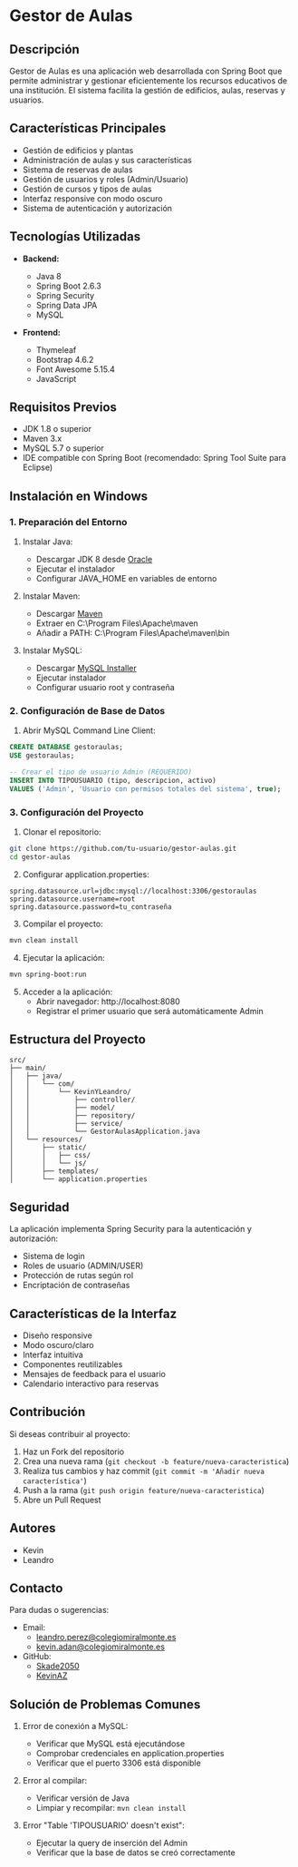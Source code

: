 # Gestor de Aulas

## Descripción
Gestor de Aulas es una aplicación web desarrollada con Spring Boot que permite administrar y gestionar eficientemente los recursos educativos de una institución. El sistema facilita la gestión de edificios, aulas, reservas y usuarios.

## Características Principales
- Gestión de edificios y plantas
- Administración de aulas y sus características
- Sistema de reservas de aulas
- Gestión de usuarios y roles (Admin/Usuario)
- Gestión de cursos y tipos de aulas
- Interfaz responsive con modo oscuro
- Sistema de autenticación y autorización

##  Tecnologías Utilizadas
- **Backend:**
  - Java 8
  - Spring Boot 2.6.3
  - Spring Security
  - Spring Data JPA
  - MySQL
    
- **Frontend:**
  - Thymeleaf
  - Bootstrap 4.6.2
  - Font Awesome 5.15.4
  - JavaScript

## Requisitos Previos
- JDK 1.8 o superior
- Maven 3.x
- MySQL 5.7 o superior
- IDE compatible con Spring Boot (recomendado: Spring Tool Suite para Eclipse)

## Instalación en Windows

### 1. Preparación del Entorno
1. Instalar Java:
   - Descargar JDK 8 desde [Oracle](https://www.oracle.com/java/technologies/downloads/#java8)
   - Ejecutar el instalador
   - Configurar JAVA_HOME en variables de entorno

2. Instalar Maven:
   - Descargar [Maven](https://maven.apache.org/download.cgi)
   - Extraer en C:\Program Files\Apache\maven
   - Añadir a PATH: C:\Program Files\Apache\maven\bin

3. Instalar MySQL:
   - Descargar [MySQL Installer](https://dev.mysql.com/downloads/installer/)
   - Ejecutar instalador
   - Configurar usuario root y contraseña

### 2. Configuración de Base de Datos
1. Abrir MySQL Command Line Client:
```sql
CREATE DATABASE gestoraulas;
USE gestoraulas;

-- Crear el tipo de usuario Admin (REQUERIDO)
INSERT INTO TIPOUSUARIO (tipo, descripcion, activo) 
VALUES ('Admin', 'Usuario con permisos totales del sistema', true);
```

### 3. Configuración del Proyecto
1. Clonar el repositorio:
```bash
git clone https://github.com/tu-usuario/gestor-aulas.git
cd gestor-aulas
```

2. Configurar application.properties:
```properties
spring.datasource.url=jdbc:mysql://localhost:3306/gestoraulas
spring.datasource.username=root
spring.datasource.password=tu_contraseña
```

3. Compilar el proyecto:
```bash
mvn clean install
```

4. Ejecutar la aplicación:
```bash
mvn spring-boot:run
```

5. Acceder a la aplicación:
   - Abrir navegador: http://localhost:8080
   - Registrar el primer usuario que será automáticamente Admin

## Estructura del Proyecto
```
src/
├── main/
│   ├── java/
│   │   └── com/
│   │       └── KevinYLeandro/
│   │           ├── controller/
│   │           ├── model/
│   │           ├── repository/
│   │           ├── service/
│   │           └── GestorAulasApplication.java
│   └── resources/
│       ├── static/
│       │   ├── css/
│       │   └── js/
│       ├── templates/
│       └── application.properties
```

## Seguridad
La aplicación implementa Spring Security para la autenticación y autorización:
- Sistema de login
- Roles de usuario (ADMIN/USER)
- Protección de rutas según rol
- Encriptación de contraseñas

## Características de la Interfaz
- Diseño responsive
- Modo oscuro/claro
- Interfaz intuitiva
- Componentes reutilizables
- Mensajes de feedback para el usuario
- Calendario interactivo para reservas

## Contribución
Si deseas contribuir al proyecto:
1. Haz un Fork del repositorio
2. Crea una nueva rama (`git checkout -b feature/nueva-caracteristica`)
3. Realiza tus cambios y haz commit (`git commit -m 'Añadir nueva característica'`)
4. Push a la rama (`git push origin feature/nueva-caracteristica`)
5. Abre un Pull Request

## Autores
- Kevin
- Leandro

## Contacto
Para dudas o sugerencias:
- Email: 
  - leandro.perez@colegiomiralmonte.es
  - kevin.adan@colegiomiralmonte.es
- GitHub: 
  - [Skade2050](https://github.com/Skade2050)
  - [KevinAZ](https://github.com/KevinAZ)

## Solución de Problemas Comunes
1. Error de conexión a MySQL:
   - Verificar que MySQL está ejecutándose
   - Comprobar credenciales en application.properties
   - Verificar que el puerto 3306 está disponible

2. Error al compilar:
   - Verificar versión de Java
   - Limpiar y recompilar: `mvn clean install`

3. Error "Table 'TIPOUSUARIO' doesn't exist":
   - Ejecutar la query de inserción del Admin
   - Verificar que la base de datos se creó correctamente

